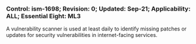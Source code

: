 ### Control: ism-1698; Revision: 0; Updated: Sep-21; Applicability: ALL; Essential Eight: ML3
<p>A vulnerability scanner is used at least daily to identify missing patches or updates for security vulnerabilities in internet-facing services.</p>